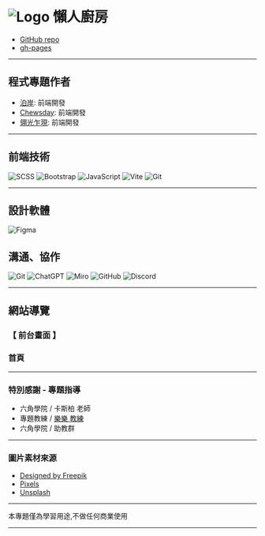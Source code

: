 # ![Logo](./assets/images/qoq-imgs/FaviconIcon.ico) 懶人廚房

* [GitHub repo](https://github.com/oriascrius/LazyKitchen/tree/feature/qoq)
* [gh-pages](https://oriascrius.github.io/LazyKitchen/)

---

## 程式專題作者

  - [泊岸](https://github.com/oriascrius): 前端開發
  - [Chewsday](): 前端開發
  - [翎光乍現](): 前端開發

---

## 前端技術
![SCSS](https://img.shields.io/badge/SCSS-%23CC6699.svg?style=for-the-badge&logo=sass&logoColor=white)
![Bootstrap](https://img.shields.io/badge/Bootstrap-%23563D7C.svg?style=for-the-badge&logo=bootstrap&logoColor=white)
![JavaScript](https://img.shields.io/badge/JavaScript-%23F7DF1E.svg?style=for-the-badge&logo=javascript&logoColor=black)
![Vite](https://img.shields.io/badge/Vite-%23646CFF.svg?style=for-the-badge&logo=vite&logoColor=white)
![Git](https://img.shields.io/badge/Git-%23F05033.svg?style=for-the-badge&logo=git&logoColor=white)

---

## 設計軟體
![Figma](https://img.shields.io/badge/Figma-%23F24E1E.svg?style=for-the-badge&logo=figma&logoColor=white)

## 溝通、協作
![Git](https://img.shields.io/badge/Git-%23F05033.svg?style=for-the-badge&logo=git&logoColor=white)
![ChatGPT](https://img.shields.io/badge/ChatGPT-%2300A67E.svg?style=for-the-badge&logo=openai&logoColor=white)
![Miro](https://img.shields.io/badge/Miro-%23FFD02F.svg?style=for-the-badge&logo=miro&logoColor=black)
![GitHub](https://img.shields.io/badge/GitHub-%23181717.svg?style=for-the-badge&logo=github&logoColor=white)
![Discord](https://img.shields.io/badge/Discord-%235865F2.svg?style=for-the-badge&logo=discord&logoColor=white)

---

##  網站導覽
### 【 前台畫面 】
### 首頁


---

### 特別感謝 - 專題指導
  - 六角學院 / 卡斯柏 老師
  - 專題教練 / [樂樂 教練](https://github.com/PinyiW0)
  - 六角學院 / 助教群

---

### 圖片素材來源
- [Designed by Freepik](www.freepik.com)
- [Pixels](https://www.pexels.com/zh-tw/)
- [Unsplash](https://unsplash.com/)

---

本專題僅為學習用途,不做任何商業使用

---